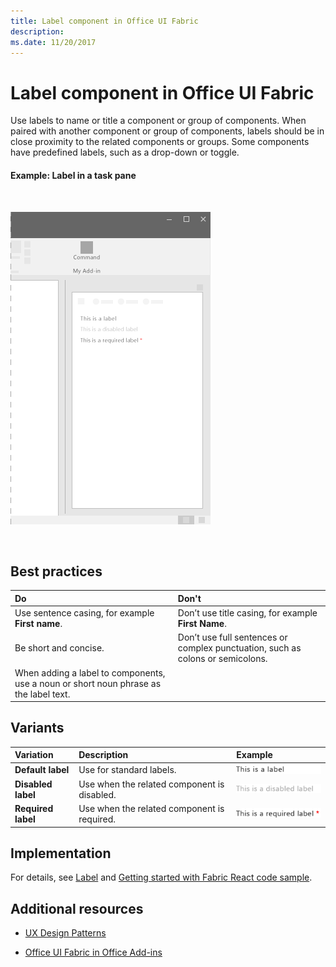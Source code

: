 ```yaml
---
title: Label component in Office UI Fabric
description: 
ms.date: 11/20/2017 
---
```



# Label component in Office UI Fabric

Use labels to name or title a component or group of components. When paired with another component or group of components, labels should be in close proximity to the related components or groups. Some components have predefined labels, such as a drop-down or toggle.
  
#### Example: Label in a task pane

<br/>

![An image showing the label](../images/overview-with-app-label.png)

<br/>

## Best practices

|**Do**|**Don't**|
|:------------|:--------------|
|Use sentence casing, for example **First name**.|Don’t use title casing, for example **First Name**.|
|Be short and concise.|Don’t use full sentences or complex punctuation, such as colons or semicolons.|
|When adding a label to components, use a noun or short noun phrase as the label text.| |

## Variants

|**Variation**|**Description**|**Example**|
|:------------|:--------------|:----------|
|**Default label**|Use for standard labels.|![Default Label image](../images/label.png)<br/>|
|**Disabled label**|Use when the related component is disabled.|![Disabled Label image](../images/label-disabled.png)<br/>|
|**Required label**|Use when the related component is required.|![Required Label image](../images/label-required.png)<br/>|

## Implementation

For details, see [Label](https://dev.office.com/fabric#/components/label) and [Getting started with Fabric React code sample](https://github.com/OfficeDev/Word-Add-in-GettingStartedFabricReact).

## Additional resources

- [UX Design Patterns](https://github.com/OfficeDev/Office-Add-in-UX-Design-Patterns-Code)

- [Office UI Fabric in Office Add-ins](office-ui-fabric.md)
